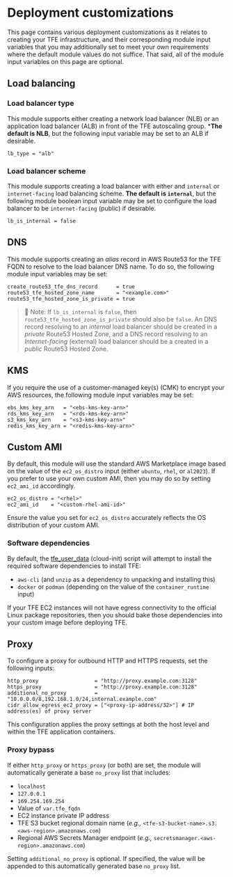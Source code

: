 # Deployment customizations

This page contains various deployment customizations as it relates to creating your TFE infrastructure, and their corresponding module input variables that you may additionally set to meet your own requirements where the default module values do not suffice. That said, all of the module input variables on this page are optional.

## Load balancing

### Load balancer type

This module supports either creating a network load balancer (NLB) or an application load balancer (ALB) in front of the TFE autoscaling group. ***The default is NLB**, but the following input variable may be set to an ALB if desirable.

```hcl
lb_type = "alb"
```

### Load balancer scheme

This module supports creating a load balancer with either and `internal` or `internet-facing` load balancing scheme. **The default is `internal`**, but the following module boolean input variable may be set to configure the load balancer to be `internet-facing` (public) if desirable.

```hcl
lb_is_internal = false
```

## DNS

This module supports creating an _alias_ record in AWS Route53 for the TFE FQDN to resolve to the load balancer DNS name. To do so, the following module input variables may be set:

```hcl
create_route53_tfe_dns_record      = true
route53_tfe_hosted_zone_name       = "<example.com>"
route53_tfe_hosted_zone_is_private = true
```

>📝 Note: If `lb_is_internal` is `false`, then `route53_tfe_hosted_zone_is_private` should also be `false`. An DNS record resolving to an _internal_ load balancer should be created in a _private_ Route53 Hosted Zone, and a DNS record resolving to an _Internet-facing_ (external) load balancer should be a created in a _public_ Route53 Hosted Zone.

## KMS

If you require the use of a customer-managed key(s) (CMK) to encrypt your AWS resources, the following module input variables may be set:

```hcl
ebs_kms_key_arn   = "<ebs-kms-key-arn>"
rds_kms_key_arn   = "<rds-kms-key-arn>"
s3_kms_key_arn    = "<s3-kms-key-arn>"
redis_kms_key_arn = "<redis-kms-key-arn>"
```

## Custom AMI

By default, this module will use the standard AWS Marketplace image based on the value of the `ec2_os_distro` input (either `ubuntu`, `rhel`, or `al2023`). If you prefer to use your own custom AMI, then you may do so by setting `ec2_ami_id` accordingly.

```hcl
ec2_os_distro = "<rhel>"
ec2_ami_id    = "<custom-rhel-ami-id>"
```

Ensure the value you set for `ec2_os_distro` accurately reflects the OS distribution of your custom AMI.

### Software dependencies

By default, the [tfe_user_data](../templates/tfe_user_data.sh.tpl) (cloud-init) script will attempt to install the required software dependencies to install TFE:

- `aws-cli` (and `unzip` as a dependency to unpacking and installing this)
- `docker` or `podman` (depending on the value of the `container_runtime` input)

If your TFE EC2 instances will not have egress connectivity to the official Linux package repositories, then you should bake those dependencies into your custom image before deploying TFE.

## Proxy

To configure a proxy for outbound HTTP and HTTPS requests, set the following inputs:

```hcl
http_proxy                  = "http://proxy.example.com:3128"
https_proxy                 = "http://proxy.example.com:3128"
additional_no_proxy         = "10.0.0.0/8,192.168.1.0/24,internal.example.com"
cidr_allow_egress_ec2_proxy = ["<proxy-ip-address/32>"] # IP address(es) of proxy server
```

This configuration applies the proxy settings at both the host level and within the TFE application containers.

### Proxy bypass

If either `http_proxy` or `https_proxy` (or both) are set, the module will automatically generate a base `no_proxy` list that includes:

- `localhost`
- `127.0.0.1`
- `169.254.169.254`
- Value of `var.tfe_fqdn`
- EC2 instance private IP address
- TFE S3 bucket regional domain name (_e.g.,_ `<tfe-s3-bucket-name>.s3.<aws-region>.amazonaws.com`)
- Regional AWS Secrets Manager endpoint (_e.g.,_ `secretsmanager.<aws-region>.amazonaws.com`)

Setting `additional_no_proxy` is optional. If specified, the value will be appended to this automatically generated base `no_proxy` list.
